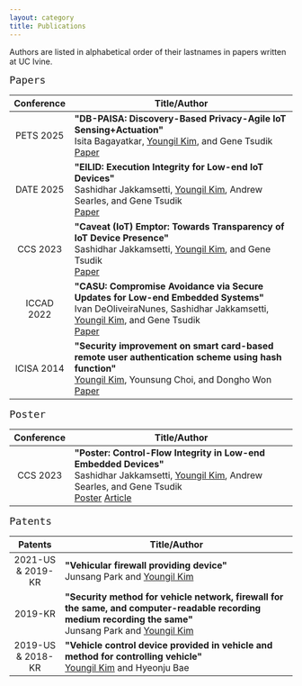 ```yaml
---
layout: category
title: Publications
---
```


Authors are listed in alphabetical order of their lastnames in papers written at UC Ivine.

<span style="font-size:150%">`Papers`</span><br>

<table>
  <thead>
    <tr>
      <th style="width:20%; text-align:center">Conference</th>
      <th style="text-align:center">Title/Author</th>      
    </tr>
  </thead>
  <tbody>
  <tr>
      <td style="text-align:center">PETS 2025</td>
      <td><b>"DB-PAISA: Discovery-Based Privacy-Agile IoT Sensing+Actuation"</b> <br>
            Isita Bagayatkar, <u>Youngil Kim</u>, and Gene Tsudik <br>
          <a href="">Paper</a>
        </td>      
  </tr>
  <tr>
      <td style="text-align:center">DATE 2025</td>
      <td><b>"EILID: Execution Integrity for Low-end IoT Devices"</b> <br>
            Sashidhar Jakkamsetti, <u>Youngil Kim</u>, Andrew Searles, and Gene Tsudik <br>
          <a href="">Paper</a>
        </td>      
  </tr>
  <tr>
      <td style="text-align:center">CCS 2023</td>
      <td><b>"Caveat (IoT) Emptor: Towards Transparency of IoT Device Presence"</b> <br>
            Sashidhar Jakkamsetti, <u>Youngil Kim</u>, and Gene Tsudik <br>
          <a href="https://dl.acm.org/doi/10.1145/3576915.3623089">Paper</a>
        </td>      
  </tr>
  <tr>
      <td style="text-align:center">ICCAD 2022</td>
      <td><b>"CASU: Compromise Avoidance via Secure Updates
          for Low-end Embedded Systems"</b> <br>
            Ivan DeOliveiraNunes, Sashidhar Jakkamsetti, 
          <u>Youngil Kim</u>, and Gene Tsudik <br>
          <a href="https://dl.acm.org/doi/10.1145/3508352.3549450">Paper</a>
        </td>      
    </tr>
    <tr>
      <td style="text-align:center">ICISA 2014</td>
      <td><b>"Security improvement on smart card-based 
          remote user authentication scheme using hash function"</b><br>
            <u>Youngil Kim</u>, Younsung Choi, and Dongho Won <br>
            <a href="https://ieeexplore.ieee.org/stamp/stamp.jsp?tp=&arnumber=6847459">Paper</a>        
          </td>      
    </tr>
  </tbody>
</table>

<span style="font-size:150%">`Poster`</span><br>

<table>
  <thead>
    <tr>
      <th style="width:20%; text-align:center">Conference</th>
      <th style="text-align:center">Title/Author</th>      
    </tr>
  </thead>
  <tbody>
  <tr>
      <td style="text-align:center">CCS 2023</td>
      <td><b>"Poster: Control-Flow Integrity in Low-end Embedded Devices"</b> <br>
            Sashidhar Jakkamsetti, <u>Youngil Kim</u>, Andrew Searles, and Gene Tsudik <br>
          <a href="https://dl.acm.org/doi/10.1145/3576915.3624374">Poster</a>
          <a href="https://link.growkudos.com/1qz6mash0cg">Article</a>
        </td>      
  </tr>
  </tbody>
</table>


<span style="font-size:150%">`Patents`</span><br>

<table>
  <thead>
    <tr>
      <th style="width:18%; text-align:center">Patents</th>
      <th style="text-align:center">Title/Author</th>      
    </tr>
  </thead>
  <tbody>
  <tr>
      <td style="text-align:center">2021-US & 2019-KR</td>
      <td><b>"Vehicular firewall providing device"</b><br>
          Junsang Park and <u>Youngil Kim</u><br>            
          </td>      
  </tr>
  <tr>    
      <td style="text-align:center">2019-KR</td>
      <td><b>"Security method for vehicle network, firewall for the same, 
            and computer-readable recording medium recording the same"</b><br>
            Junsang Park and <u>Youngil Kim</u><br>            
          </td>      
    </tr>    
  <tr>
      <td style="text-align:center">2019-US & 2018-KR</td>
      <td><b>"Vehicle control device provided in vehicle and 
            method for controlling vehicle"</b> <br>
            <u>Youngil Kim</u> and Hyeonju Bae
        </td>      
  </tr>      
  </tbody>
</table>
